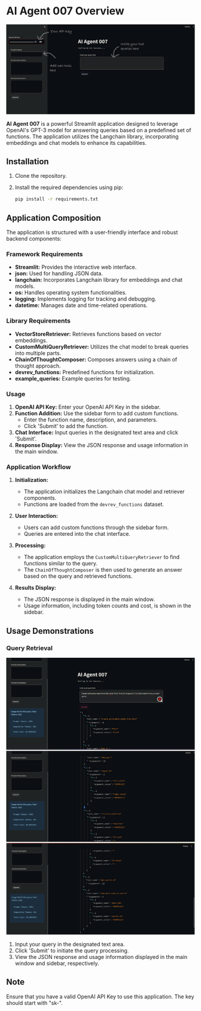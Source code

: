 # AI Agent 007 Overview

![Query Retrieval](img/cover.png)

**AI Agent 007** is a powerful Streamlit application designed to leverage OpenAI's GPT-3 model for answering queries based on a predefined set of functions. The application utilizes the Langchain library, incorporating embeddings and chat models to enhance its capabilities.

## Installation

1. Clone the repository.
2. Install the required dependencies using pip:

    ```bash
    pip install -r requirements.txt
    ```

## Application Composition

The application is structured with a user-friendly interface and robust backend components:

### Framework Requirements

- **Streamlit:** Provides the interactive web interface.
- **json:** Used for handling JSON data.
- **langchain:** Incorporates Langchain library for embeddings and chat models.
- **os:** Handles operating system functionalities.
- **logging:** Implements logging for tracking and debugging.
- **datetime:** Manages date and time-related operations.

### Library Requirements

- **VectorStoreRetriever:** Retrieves functions based on vector embeddings.
- **CustomMultiQueryRetriever:** Utilizes the chat model to break queries into multiple parts.
- **ChainOfThoughtComposer:** Composes answers using a chain of thought approach.
- **devrev_functions:** Predefined functions for initialization.
- **example_queries:** Example queries for testing.

### Usage

1. **OpenAI API Key:** Enter your OpenAI API Key in the sidebar.
2. **Function Addition:** Use the sidebar form to add custom functions.
    - Enter the function name, description, and parameters.
    - Click 'Submit' to add the function.
3. **Chat Interface:** Input queries in the designated text area and click 'Submit'.
4. **Response Display:** View the JSON response and usage information in the main window.

### Application Workflow

1. **Initialization:**
    - The application initializes the Langchain chat model and retriever components.
    - Functions are loaded from the `devrev_functions` dataset.

2. **User Interaction:**
    - Users can add custom functions through the sidebar form.
    - Queries are entered into the chat interface.

3. **Processing:**
    - The application employs the `CustomMultiQueryRetriever` to find functions similar to the query.
    - The `ChainOfThoughtComposer` is then used to generate an answer based on the query and retrieved functions.

4. **Results Display:**
    - The JSON response is displayed in the main window.
    - Usage information, including token counts and cost, is shown in the sidebar.

## Usage Demonstrations

### Query Retrieval

![Query Retrieval](img/eg1.png)
![Query Retrieval](img/eg2.png)
![Query Retrieval](img/eg3.png)

1. Input your query in the designated text area.
2. Click 'Submit' to initiate the query processing.
3. View the JSON response and usage information displayed in the main window and sidebar, respectively.

## Note

Ensure that you have a valid OpenAI API Key to use this application. The key should start with "sk-".